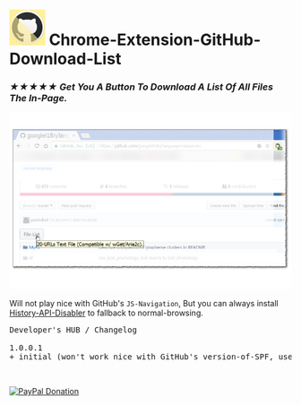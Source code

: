 <h1><img src="resources/icon.png" height="64" width="64"/> Chrome-Extension-GitHub-Download-List</h1>

<h3><em>★★★★★ Get You A Button To Download A List Of All Files The In-Page.</em></h3>

<img src="resources/screenshot_1.png"/>

Will not play nice with GitHub's <code>JS-Navigation</code>,
But you can always install <a href="https://github.com/eladkarako/Chrome-Extension-History-API-Disabler/">History-API-Disabler</a> to fallback to normal-browsing.
<pre>
Developer's HUB / Changelog

1.0.0.1
+ initial (won't work nice with GitHub's version-of-SPF, user have to hard-refresh).
</pre>

<br/>

<a href="https://paypal.me/e1adkarak0"><img src="https://www.paypalobjects.com/webstatic/mktg/Logo/pp-logo-100px.png" alt="PayPal Donation"></a>